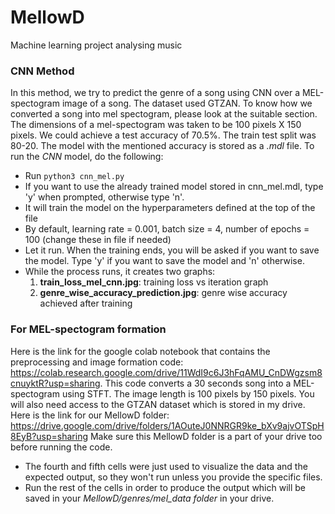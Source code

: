 # MellowD
Machine learning project analysing music

### CNN Method
In this method, we try to predict the genre of a song using CNN over a MEL-spectogram image of a song. The dataset used GTZAN. To know how we converted a song into mel spectogram, please look at the suitable section. The dimensions of a mel-spectogram was taken to be 100 pixels X 150 pixels. We could achieve a test accuracy of 70.5%. The train test split was 80-20. The model with the mentioned accuracy is stored as a *.mdl* file.
To run the *CNN* model, do the following:
- Run `python3 cnn_mel.py`
- If you want to use the already trained model stored in cnn_mel.mdl, type 'y' when prompted, otherwise type 'n'.
- It will train the model on the hyperparameters defined at the top of the file
- By default, learning rate = 0.001, batch size = 4, number of epochs = 100 (change these in file if needed)
- Let it run. When the training ends, you will be asked if you want to save the model. Type 'y' if you want to save the model and 'n' otherwise.
- While the process runs, it creates two graphs:
    1. **train_loss_mel_cnn.jpg**: training loss vs iteration graph
    2. **genre_wise_accuracy_prediction.jpg**: genre wise accuracy achieved after training

### For MEL-spectogram formation
Here is the link for the google colab notebook that contains the preprocessing and image formation code: https://colab.research.google.com/drive/11WdI9c6J3hFqAMU_CnDWgzsm8cnuyktR?usp=sharing. This code converts a 30 seconds song into a MEL-spectogram using STFT. The image length is 100 pixels by 150 pixels.
You will also need access to the GTZAN dataset which is stored in my drive. Here is the link for our MellowD folder: https://drive.google.com/drive/folders/1AOuteJ0NNRGR9ke_bXv9ajvOTSpH8EyB?usp=sharing
Make sure this MellowD folder is a part of your drive too before running the code.
- The fourth and fifth cells were just used to visualize the data and the expected output, so they won't run unless you provide the specific files. 
- Run the rest of the cells in order to produce the output which will be saved in your *MellowD/genres/mel_data folder* in your drive.
